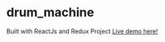 # drum_machine
Built with ReactJs and Redux
Project [Live demo here!](https://drum-machine-aba5f.firebaseapp.com)
